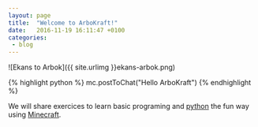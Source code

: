 ```yaml
---
layout: page
title:  "Welcome to ArboKraft!"
date:   2016-11-19 16:11:47 +0100
categories: 
 - blog
---
```


![Ekans to Arbok]({{ site.urlimg }}ekans-arbok.png)

{% highlight python %}
mc.postToChat("Hello ArboKraft")
{% endhighlight %}

We will share exercices to learn basic programing and [python]  the fun way using [Minecraft][minecraft]. 

[minecraft]: https://minecraft.net/
[python]:   https://www.python.org/